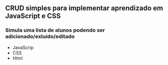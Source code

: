 ## CRUD simples para implementar aprendizado em JavaScript e CSS
### Simula uma lista de alunos podendo ser adicionado/exluído/editado

 - JavaScrip
 - CSS
 - Html  
